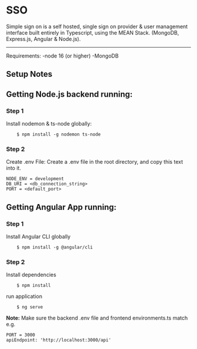# SSO

Simple sign on is a self hosted, single sign on provider & user management interface built entirely in Typescript, using the MEAN Stack.
(MongoDB, Express.js, Angular & Node.js).

---

Requirements:
-node 16 (or higher)
-MongoDB

## Setup Notes

## Getting Node.js backend running:

### Step 1

Install nodemon & ts-node globally:

```console
    $ npm install -g nodemon ts-node
```

### Step 2

Create .env File:
Create a .env file in the root directory, and copy this text into it.

```console
NODE_ENV = development
DB_URI = <db_connection_string>
PORT = <default_port>
```

## Getting Angular App running:

### Step 1

Install Angular CLI globally

```console
    $ npm install -g @angular/cli
```

### Step 2

Install dependencies

```console
    $ npm install
```

run application

```console
    $ ng serve
```

**Note:**
Make sure the backend .env file and frontend environments.ts match e.g.

```
PORT = 3000
apiEndpoint: 'http://localhost:3000/api'
```
